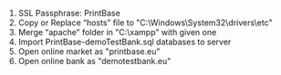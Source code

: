 1. SSL Passphrase: PrintBase
2. Copy or Replace “hosts” file to "C:\Windows\System32\drivers\etc"
3. Merge “apache” folder in "C:\xampp" with given one
4. Import PrintBase-demoTestBank.sql databases to server
5. Open online market as "printbase.eu"
6. Open online bank as "demotestbank.eu"
